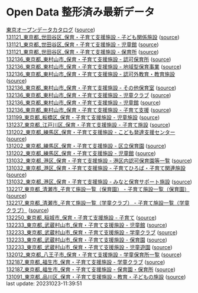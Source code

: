 # Open Data 整形済み最新データ  
[東京オープンデータカタログ](source/20231023-11:39:06-TokyoOpenDataCatalog.csv) \([source](https://catalog.data.metro.tokyo.lg.jp/csv/export)\)  
[131121_東京都_世田谷区_保育・子育て支援施設 - 子ども関係施設](source/20231023-11:39:08-13112kodomo.csv) \([source](https://www.geospatial.jp/ckan/dataset/82b439bf-98bc-46ce-88c5-678add8f6c0f/resource/45d21c3a-8216-4ce1-8cee-87c5e59065de/download/13112kodomo.csv)\)  
[131121_東京都_世田谷区_保育・子育て支援施設 - 児童館](source/20231023-11:39:10-13112jido.csv) \([source](https://www.geospatial.jp/ckan/dataset/82b439bf-98bc-46ce-88c5-678add8f6c0f/resource/5f5922e7-b34e-40b6-a266-cf6e38403c6f/download/13112jido.csv)\)  
[131121_東京都_世田谷区_保育・子育て支援施設 - 保育所](source/20231023-11:39:11-13112hoiku.csv) \([source](https://www.geospatial.jp/ckan/dataset/82b439bf-98bc-46ce-88c5-678add8f6c0f/resource/ec75b939-30f3-4afd-b26e-956712d6308b/download/13112hoiku.csv)\)  
[132136_東京都_東村山市_保育・子育て支援施設 - 認可保育所](source/20231023-11:39:13-13213ninkahoikujo.csv) \([source](https://www.geospatial.jp/ckan/dataset/5d968130-5247-4780-bb7c-6c4dbec58dcf/resource/8767b574-bb1b-47a8-8591-ddd54d54eae9/download/13213ninkahoikujo.csv)\)  
[132136_東京都_東村山市_保育・子育て支援施設 - 地域型保育事業](source/20231023-11:39:14-13213chiikigatahoiku.csv) \([source](https://www.geospatial.jp/ckan/dataset/5d968130-5247-4780-bb7c-6c4dbec58dcf/resource/87358c6d-aa84-4110-8c50-69a550a6ee6c/download/13213chiikigatahoiku.csv)\)  
[132136_東京都_東村山市_保育・子育て支援施設 - 認可外教育・教育施設](source/20231023-11:39:16-13213ninsyohoikushitsu.csv) \([source](https://www.geospatial.jp/ckan/dataset/5d968130-5247-4780-bb7c-6c4dbec58dcf/resource/b7ddff43-c737-4d3f-b013-23fc5f4847e9/download/13213ninsyohoikushitsu.csv)\)  
[132136_東京都_東村山市_保育・子育て支援施設 - その他保育室](source/20231023-11:39:18-13213sonotahoikushitsu.csv) \([source](https://www.geospatial.jp/ckan/dataset/5d968130-5247-4780-bb7c-6c4dbec58dcf/resource/dbe45e84-01c1-4f95-b756-6ee797d83b6e/download/13213sonotahoikushitsu.csv)\)  
[132136_東京都_東村山市_保育・子育て支援施設 - 児童クラブ](source/20231023-11:39:19-13213jidoclub.csv) \([source](https://www.geospatial.jp/ckan/dataset/5d968130-5247-4780-bb7c-6c4dbec58dcf/resource/268845fa-05fa-49b6-82a8-03ae86c2ff0e/download/13213jidoclub.csv)\)  
[132136_東京都_東村山市_保育・子育て支援施設 - 児童館](source/20231023-11:39:21-13213jidokan.csv) \([source](https://www.geospatial.jp/ckan/dataset/5d968130-5247-4780-bb7c-6c4dbec58dcf/resource/b5bfb107-33d7-44a0-9047-aa6414605483/download/13213jidokan.csv)\)  
[132136_東京都_東村山市_保育・子育て支援施設 - 子育て支援](source/20231023-11:39:22-13213kosodate.csv) \([source](https://www.geospatial.jp/ckan/dataset/5d968130-5247-4780-bb7c-6c4dbec58dcf/resource/32af4153-3283-4947-b47d-1dd30a606a4e/download/13213kosodate.csv)\)  
[131199_東京都_板橋区_保育・子育て支援施設 - 児童施設](source/20231023-11:39:23-13119attach681571.csv) \([source](https://www.geospatial.jp/ckan/dataset/3b57f2a9-3bb7-4adf-9630-c51b12a615ab/resource/c9dc38e3-32d6-4499-8d21-24f3bd584840/download/13119attach681571.csv)\)  
[131237_東京都_江戸川区_保育・子育て支援施設 - 子育て施設](source/20231023-11:39:25-1312320150914kosodate.csv) \([source](https://www.geospatial.jp/ckan/dataset/2e6ebade-e998-432a-9825-3c1741f8cade/resource/5d1a13e4-9338-4e02-9c04-41ee4774d4e0/download/1312320150914kosodate.csv)\)  
[131202_東京都_練馬区_保育・子育て支援施設 - こども発達支援センター](source/20231023-11:39:27-1312017hattatsushien.csv) \([source](https://www.geospatial.jp/ckan/dataset/042888c0-549a-48bd-b131-ded3619c4a30/resource/e7ad4073-bee6-4b31-8204-26ebe7dae3e1/download/1312017hattatsushien.csv)\)  
[131202_東京都_練馬区_保育・子育て支援施設 - 区立保育園](source/20231023-11:39:28-13120kuritsuhoikuen.csv) \([source](https://www.geospatial.jp/ckan/dataset/042888c0-549a-48bd-b131-ded3619c4a30/resource/4d6b77df-ec3d-4228-b55f-264df96eb66a/download/13120kuritsuhoikuen.csv)\)  
[131202_東京都_練馬区_保育・子育て支援施設 - 児童館](source/20231023-11:39:30-1312033jidoukan.csv) \([source](https://www.geospatial.jp/ckan/dataset/042888c0-549a-48bd-b131-ded3619c4a30/resource/5489955e-ac35-4508-9003-c0acc1f51632/download/1312033jidoukan.csv)\)  
[131032_東京都_港区_保育・子育て支援施設 - 港区内認可保育園等一覧](source/20231023-11:39:31-13103hoikuen201612.csv) \([source](https://www.geospatial.jp/ckan/dataset/ef8f7ad4-803b-4c3b-9420-efdb169809e3/resource/6219646c-6409-4385-b603-7363b9f94140/download/13103hoikuen201612.csv)\)  
[131032_東京都_港区_保育・子育て支援施設 - 子育てひろば・子育て関連施設](source/20231023-11:39:33-13103kosodatehiroba201612.csv) \([source](https://www.geospatial.jp/ckan/dataset/ef8f7ad4-803b-4c3b-9420-efdb169809e3/resource/66a0a1d6-99b2-4d48-97fa-d8ce50ea67da/download/13103kosodatehiroba201612.csv)\)  
[131032_東京都_港区_保育・子育て支援施設 - みなと保育サポート施設](source/20231023-11:39:34-13103hoikusupport201612.csv) \([source](https://www.geospatial.jp/ckan/dataset/ef8f7ad4-803b-4c3b-9420-efdb169809e3/resource/8d7ef922-f6f1-4947-84a4-6374d1c562e7/download/13103hoikusupport201612.csv)\)  
[132217_東京都_清瀬市_子育て施設一覧（保育園） - 子育て施設一覧（保育園）](source/20231023-11:39:36-132217preschoolhoi-you.csv) \([source](https://www.geospatial.jp/ckan/dataset/d65ad131-b501-4439-8fb5-ed54b6562ac4/resource/870769a4-cbad-4d0e-b96b-67a9ba8f3305/download/132217preschoolhoi-you.csv)\)  
[132217_東京都_清瀬市_子育て施設一覧（学童クラブ） - 子育て施設一覧（学童クラブ）](source/20231023-11:39:37-132217preschool-gakudo.csv) \([source](https://www.geospatial.jp/ckan/dataset/ba185474-b860-4a27-908a-ccfb8b11c01e/resource/b0b4fef4-7417-4048-95d7-a95f8e668acb/download/132217preschool-gakudo.csv)\)  
[132250_東京都_稲城市_保育・子育て支援施設 - 子育て](source/20231023-11:39:39-13225c191.csv) \([source](https://www.geospatial.jp/ckan/dataset/b0efb378-64b6-48f7-827c-ec3aec355f44/resource/74097b7f-aeea-4e18-a06e-1128b14eed9e/download/13225c191.csv)\)  
[132233_東京都_武蔵村山市_保育・子育て支援施設 - 児童館](source/20231023-11:39:41-13223jidokan.csv) \([source](https://www.geospatial.jp/ckan/dataset/410a9496-bd1c-4125-a6b2-a3e7060719f5/resource/c8fc7134-70b9-4cb9-a6f1-3a3e3472c143/download/13223jidokan.csv)\)  
[132233_東京都_武蔵村山市_保育・子育て支援施設 - 学童クラブ](source/20231023-11:39:42-13223gakudo.csv) \([source](https://www.geospatial.jp/ckan/dataset/410a9496-bd1c-4125-a6b2-a3e7060719f5/resource/110b020d-e8a6-4de2-8a33-4d9b8114ec74/download/13223gakudo.csv)\)  
[132233_東京都_武蔵村山市_保育・子育て支援施設 - 保育園](source/20231023-11:39:43-13223hoikuen.csv) \([source](https://www.geospatial.jp/ckan/dataset/410a9496-bd1c-4125-a6b2-a3e7060719f5/resource/2fdcfeb3-e619-4a98-952d-826fb4321a8c/download/13223hoikuen.csv)\)  
[132233_東京都_武蔵村山市_保育・子育て支援施設 - 児童遊園](source/20231023-11:39:45-13223jidoyuen.csv) \([source](https://www.geospatial.jp/ckan/dataset/410a9496-bd1c-4125-a6b2-a3e7060719f5/resource/5bf0295a-1171-4e50-af73-92da5d19f1af/download/13223jidoyuen.csv)\)  
[132012_東京都_八王子市_保育・子育て支援施設 - 学童保育所一覧](source/20231023-11:39:46-13201gakudouichiran.csv) \([source](https://www.geospatial.jp/ckan/dataset/6285df81-5285-441d-9ca6-361766ed5e6f/resource/7e7eabe5-461b-4a6d-b8dd-1c8fec23d618/download/13201gakudouichiran.csv)\)  
[132187_東京都_福生市_保育・子育て支援施設 - 学童クラブ](source/20231023-11:39:48-13218gakudouclub.csv) \([source](https://www.geospatial.jp/ckan/dataset/0054a331-698e-4102-9c5d-5e5b78ac95a5/resource/e8e85807-832f-4e43-b836-60181cc3f993/download/13218gakudouclub.csv)\)  
[132187_東京都_福生市_保育・子育て支援施設 - 保育園・保育所](source/20231023-11:39:49-13218nurseryschool.csv) \([source](https://www.geospatial.jp/ckan/dataset/0054a331-698e-4102-9c5d-5e5b78ac95a5/resource/f5c48b6b-a2dd-40e6-9224-73979a46eeeb/download/13218nurseryschool.csv)\)  
[131091_東京都_品川区_保育・子育て支援施設 - 教育・子どもの施設](source/20231023-11:39:51-kyoikushisetsu.csv) \([source](https://www.geospatial.jp/ckan/dataset/7a47a557-76d9-4932-9111-d5ab9c37757c/resource/f3fe7701-0d62-4ed8-bee1-53d91b18e8f1/download/kyoikushisetsu.csv)\)  
last update: 20231023-11:39:51  
